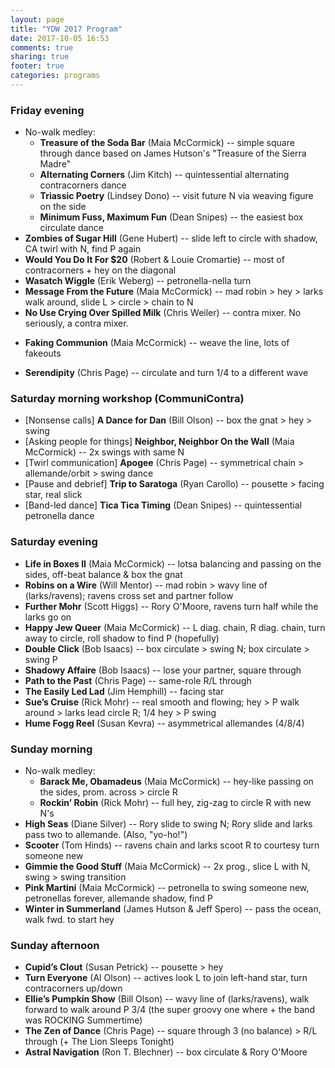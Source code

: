 ```yaml
---
layout: page
title: "YDW 2017 Program"
date: 2017-10-05 16:53
comments: true
sharing: true
footer: true
categories: programs
---
```


### Friday evening

+ No-walk medley:
  + **Treasure of the Soda Bar** (Maia McCormick) -- simple square through dance based on James Hutson's "Treasure of the Sierra Madre"
  + **Alternating Corners** (Jim Kitch) -- quintessential alternating contracorners dance
  + **Triassic Poetry** (Lindsey Dono) -- visit future N via weaving figure on the side
  + **Minimum Fuss, Maximum Fun** (Dean Snipes) -- the easiest box circulate dance <!--more-->
+ **Zombies of Sugar Hill** (Gene Hubert) -- slide left to circle with shadow, CA twirl with N, find P again
+ **Would You Do It For $20** (Robert & Louie Cromartie) -- most of contracorners + hey on the diagonal
+ **Wasatch Wiggle** (Erik Weberg) -- petronella-nella turn
+ **Message From the Future** (Maia McCormick) -- mad robin > hey > larks walk around, slide L > circle > chain to N
+ **No Use Crying Over Spilled Milk** (Chris Weiler) -- contra mixer. No seriously, a contra mixer.
* **Faking Communion** (Maia McCormick) -- weave the line, lots of fakeouts
+ **Serendipity** (Chris Page) -- circulate and turn 1/4 to a different wave

### Saturday morning workshop (CommuniContra)
+ [Nonsense calls] **A Dance for Dan** (Bill Olson) -- box the gnat > hey > swing
+ [Asking people for things] **Neighbor, Neighbor On the Wall** (Maia McCormick) -- 2x swings with same N
+ [Twirl communication] **Apogee** (Chris Page) -- symmetrical chain > allemande/orbit > swing dance
+ [Pause and debrief] **Trip to Saratoga** (Ryan Carollo) -- pousette > facing star, real slick
+ [Band-led dance] **Tica Tica Timing** (Dean Snipes) -- quintessential petronella dance

### Saturday evening
+ **Life in Boxes II** (Maia McCormick) -- lotsa balancing and passing on the sides, off-beat balance & box the gnat
+ **Robins on a Wire** (Will Mentor) -- mad robin > wavy line of (larks/ravens); ravens cross set and partner follow
+ **Further Mohr** (Scott Higgs) -- Rory O'Moore, ravens turn half while the larks go on
+ **Happy Jew Queer** (Maia McCormick) -- L diag. chain, R diag. chain, turn away to circle, roll shadow to find P (hopefully)
+ **Double Click** (Bob Isaacs) -- box circulate > swing N; box circulate > swing P
+ **Shadowy Affaire** (Bob Isaacs) -- lose your partner, square through
+ **Path to the Past** (Chris Page) -- same-role R/L through
+ **The Easily Led Lad** (Jim Hemphill) -- facing star
+ **Sue’s Cruise** (Rick Mohr) -- real smooth and flowing; hey > P walk around > larks lead circle R; 1/4 hey > P swing
+ **Hume Fogg Reel** (Susan Kevra) -- asymmetrical allemandes (4/8/4)

### Sunday morning
+ No-walk medley:
  + **Barack Me, Obamadeus** (Maia McCormick) -- hey-like passing on the sides, prom. across > circle R
  + **Rockin’ Robin** (Rick Mohr) -- full hey, zig-zag to circle R with new N's
+ **High Seas** (Diane Silver) -- Rory slide to swing N; Rory slide and larks pass two to allemande. (Also, "yo-ho!")
+ **Scooter** (Tom Hinds) -- ravens chain and larks scoot R to courtesy turn someone new
+ **Gimmie the Good Stuff** (Maia McCormick) -- 2x prog., slice L with N, swing > swing transition
+ **Pink Martini** (Maia McCormick) -- petronella to swing someone new, petronellas forever, allemande shadow, find P
+ **Winter in Summerland** (James Hutson & Jeff Spero) -- pass the ocean, walk fwd. to start hey

### Sunday afternoon
+ **Cupid’s Clout** (Susan Petrick) -- pousette > hey
+ **Turn Everyone** (Al Olson) -- actives look L to join left-hand star, turn contracorners up/down
+ **Ellie’s Pumpkin Show** (Bill Olson) -- wavy line of (larks/ravens), walk forward to walk around P 3/4 (the super groovy one where + the band was ROCKING Summertime)
+ **The Zen of Dance** (Chris Page) -- square through 3 (no balance) > R/L through (+ The Lion Sleeps Tonight)
+ **Astral Navigation** (Ron T. Blechner) -- box circulate & Rory O'Moore

